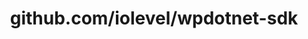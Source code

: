 ---
layout: post
title: github.com/iolevel/wpdotnet-sdk
categories: link
tags: [انگلیسی, گیت‌هاب, برنامه‌نویسی]
---